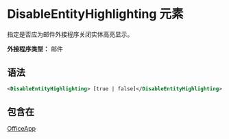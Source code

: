 # <a name="disableentityhighlighting-element"></a>DisableEntityHighlighting 元素

指定是否应为邮件外接程序关闭实体高亮显示。

**外接程序类型：** 邮件

## <a name="syntax"></a>语法

```XML
<DisableEntityHighlighting> [true | false]</DisableEntityHighlighting>
```

## <a name="contained-in"></a>包含在

[OfficeApp](officeapp.md)


